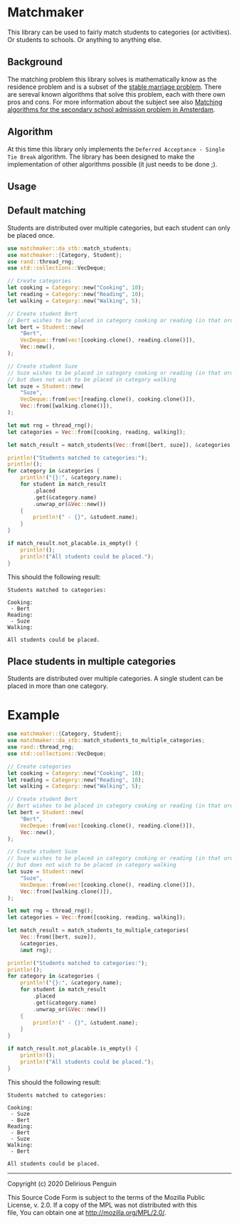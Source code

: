 # Matchmaker

This library can be used to fairly match students to categories (or activities). Or students to schools. Or anything to anything else.

## Background

The matching problem this library solves is mathematically know as the residence problem and is a subset of the [stable marriage problem](https://en.wikipedia.org/wiki/Stable_marriage_problem).
There are sereval known algorithms that solve this problem, each with there own pros and cons. For more information about the subject see also [Matching algorithms for the secondary school admission problem in Amsterdam](https://staff.fnwi.uva.nl/b.bredeweg/pdf/BSc/20152016/Klijnsma.pdf).

## Algorithm

At this time this library only implements the `Deferred Acceptance - Single Tie Break` algorithm. The library has been designed to make the implementation of other algorithms possible (it just needs to be done ;).

## Usage

## Default matching

Students are distributed over multiple categories, but each student can only be placed once.

```rust
use matchmaker::da_stb::match_students;
use matchmaker::{Category, Student};
use rand::thread_rng;
use std::collections::VecDeque;

// Create categories
let cooking = Category::new("Cooking", 10);
let reading = Category::new("Reading", 10);
let walking = Category::new("Walking", 5);

// Create student Bert
// Bert wishes to be placed in category cooking or reading (in that order)
let bert = Student::new(
    "Bert",
    VecDeque::from(vec![cooking.clone(), reading.clone()]),
    Vec::new(),
);

// Create student Suze
// Suze wishes to be placed in category cooking or reading (in that order),
// but does not wish to be placed in category walking
let suze = Student::new(
    "Suze",
    VecDeque::from(vec![reading.clone(), cooking.clone()]),
    Vec::from([walking.clone()]),
);

let mut rng = thread_rng();
let categories = Vec::from([cooking, reading, walking]);

let match_result = match_students(Vec::from([bert, suze]), &categories, &mut rng);

println!("Students matched to categories:");
println!();
for category in &categories {
    println!("{}:", &category.name);
    for student in match_result
        .placed
        .get(&category.name)
        .unwrap_or(&Vec::new())
    {
        println!(" - {}", &student.name);
    }
}

if match_result.not_placable.is_empty() {
    println!();
    println!("All students could be placed.");
}
```

This should the following result:

```text
Students matched to categories:

Cooking:
 - Bert
Reading:
 - Suze
Walking:

All students could be placed.
```

## Place students in multiple categories

Students are distributed over multiple categories. A single student can be placed
in more than one category.

# Example

```rust
use matchmaker::{Category, Student};
use matchmaker::da_stb::match_students_to_multiple_categories;
use rand::thread_rng;
use std::collections::VecDeque;

// Create categories
let cooking = Category::new("Cooking", 10);
let reading = Category::new("Reading", 10);
let walking = Category::new("Walking", 5);

// Create student Bert
// Bert wishes to be placed in category cooking or reading (in that order)
let bert = Student::new(
    "Bert",
    VecDeque::from(vec![cooking.clone(), reading.clone()]),
    Vec::new(),
);

// Create student Suze
// Suze wishes to be placed in category cooking or reading (in that order),
// but does not wish to be placed in category walking
let suze = Student::new(
    "Suze",
    VecDeque::from(vec![cooking.clone(), reading.clone()]),
    Vec::from([walking.clone()]),
);

let mut rng = thread_rng();
let categories = Vec::from([cooking, reading, walking]);

let match_result = match_students_to_multiple_categories(
    Vec::from([bert, suze]),
    &categories,
    &mut rng);

println!("Students matched to categories:");
println!();
for category in &categories {
    println!("{}:", &category.name);
    for student in match_result
        .placed
        .get(&category.name)
        .unwrap_or(&Vec::new())
    {
        println!(" - {}", &student.name);
    }
}

if match_result.not_placable.is_empty() {
    println!();
    println!("All students could be placed.");
}
```

This should the following result:

```text
Students matched to categories:

Cooking:
 - Suze
 - Bert
Reading:
 - Bert
 - Suze
Walking:
 - Bert

All students could be placed.
```

---

Copyright (c) 2020 Delirious Penguin  

This Source Code Form is subject to the terms of the Mozilla Public  
License, v. 2.0. If a copy of the MPL was not distributed with this  
file, You can obtain one at http://mozilla.org/MPL/2.0/.  